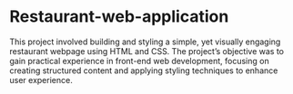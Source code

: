 # Restaurant-web-application
This project involved building and styling a simple, yet visually engaging restaurant webpage using HTML and CSS. The project’s objective was to gain practical experience in front-end web development, focusing on creating structured content and applying styling techniques to enhance user experience.
